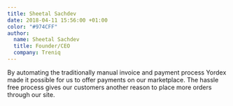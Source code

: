 ```yaml
---
title: Sheetal Sachdev
date: 2018-04-11 15:56:00 +01:00
color: "#974CFF"
author:
  name: Sheetal Sachdev
  title: Founder/CEO
  company: Treniq
---
```


By automating the traditionally manual invoice and payment process Yordex made it possible for us to offer payments on our marketplace. The hassle free process gives our customers another reason to place more orders through our site.